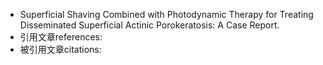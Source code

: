 - Superficial Shaving Combined with Photodynamic Therapy for Treating Disseminated Superficial Actinic Porokeratosis: A Case Report.
- 引用文章references:
- 被引用文章citations:
